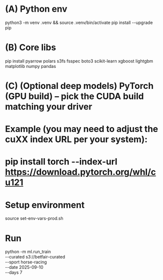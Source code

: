 # (A) Python env
python3 -m venv .venv && source .venv/bin/activate
pip install --upgrade pip

# (B) Core libs
pip install pyarrow polars s3fs fsspec boto3 scikit-learn xgboost lightgbm \
            matplotlib numpy pandas

# (C) (Optional deep models) PyTorch (GPU build) – pick the CUDA build matching your driver
# Example (you may need to adjust the cuXX index URL per your system):
# pip install torch --index-url https://download.pytorch.org/whl/cu121

# Setup environment
source set-env-vars-prod.sh

# Run
 python -m ml.run_train \
  --curated s3://betfair-curated \
  --sport horse-racing \
  --date 2025-09-10 \
  --days 7
